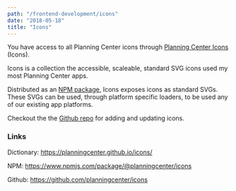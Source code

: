 ```yaml
---
path: "/frontend-development/icons"
date: "2018-05-18"
title: "Icons"
---
```


You have access to all Planning Center icons through [Planning Center Icons](https://github.com/planningcenter/icons) (Icons).

Icons is a collection the accessible, scaleable, standard SVG icons used my most Planning Center apps.

Distributed as an [NPM package](https://www.npmjs.com/package/@planningcenter/icons), Icons exposes icons as standard SVGs.
These SVGs can be used, through platform specific loaders, to be used any of our existing app platforms.

Checkout the the [Github repo](https://planningcenter.github.io/icons/) for adding and updating icons.

### Links

Dictionary: https://planningcenter.github.io/icons/

NPM: https://www.npmjs.com/package/@planningcenter/icons

Github: https://github.com/planningcenter/icons
